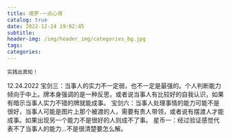 ```yaml
---
title: 塔罗-一点心得
catalog: true
date: 2022-12-24 19:02:45
subtitle:
header-img: /img/header_img/categories_bg.jpg
tags:
categories:
---
```


	实践出真知！

12.24.2022
宝剑三：当事人的实力不一定弱，也不一定是最强的。个人判断能力倾向于中上。牌本身强调的是一种反思，或者说当事人有比较好的自我认识，如果有暗示当事人实力不错的牌就能成事。
宝剑六：当事人处理事情的能力可能不是很好，当事人可能是图片上那个被渡的人，需要有贵人带领，或者说有摆渡人才能成事。如果出现另一个能力不是很好的人则成不了事。
星币一：经过验证感觉代表不了当事人的能力...不是很清楚要怎么解。